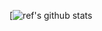  [![ref's github stats](https://github-readme-stats.vercel.app/api?username=referefref&show_icons=true&theme=dark#gh-dark-mode-only)
